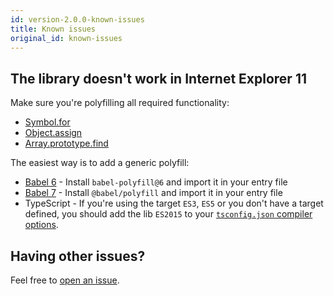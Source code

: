 ```yaml
---
id: version-2.0.0-known-issues
title: Known issues
original_id: known-issues
---
```


## The library doesn't work in Internet Explorer 11

Make sure you're polyfilling all required functionality:

- [Symbol.for](https://developer.mozilla.org/en-US/docs/Web/JavaScript/Reference/Global_Objects/Symbol)
- [Object.assign](https://developer.mozilla.org/en-US/docs/Web/JavaScript/Reference/Global_Objects/Object/assign)
- [Array.prototype.find](https://developer.mozilla.org/en-US/docs/Web/JavaScript/Reference/Global_Objects/Array/find)

The easiest way is to add a generic polyfill:

- [Babel 6](https://babeljs.io/docs/en/6.26.3/babel-polyfill) - Install `babel-polyfill@6` and import it in your entry file
- [Babel 7](https://babeljs.io/docs/en/babel-polyfill) - Install `@babel/polyfill` and import it in your entry file
- TypeScript - If you're using the target `ES3`, `ES5` or you don't have a target defined, you should add the lib `ES2015` to your [`tsconfig.json` compiler options](https://www.typescriptlang.org/docs/handbook/tsconfig-json.html).

## Having other issues?

Feel free to [open an issue](https://github.com/infinum/datx/issues/new/choose).
